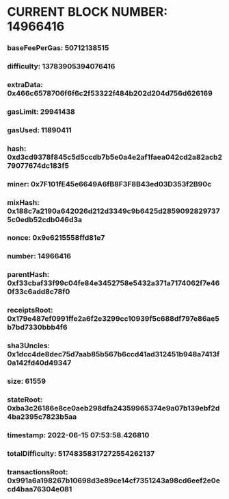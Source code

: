 # CURRENT BLOCK NUMBER: 14966416

### baseFeePerGas: 50712138515
### difficulty: 13783905394076416
### extraData: 0x466c6578706f6f6c2f53322f484b202d204d756d626169
### gasLimit: 29941438
### gasUsed: 11890411
### hash: 0xd3cd9378f845c5d5ccdb7b5e0a4e2af1faea042cd2a82acb279077674dc183f5
### miner: 0x7F101fE45e6649A6fB8F3F8B43ed03D353f2B90c
### mixHash: 0x188c7a2190a642026d212d3349c9b6425d28590928297375c0edb52cdb046d3a
### nonce: 0x9e6215558ffd81e7
### number: 14966416
### parentHash: 0xf33cbaf33f99c04fe84e3452758e5432a371a7174062f7e460f33c6add8c78f0
### receiptsRoot: 0x179e487ef0991ffe2a6f2e3299cc10939f5c688df797e86ae5b7bd7330bbb4f6
### sha3Uncles: 0x1dcc4de8dec75d7aab85b567b6ccd41ad312451b948a7413f0a142fd40d49347
### size: 61559
### stateRoot: 0xba3c26186e8ce0aeb298dfa24359965374e9a07b139ebf2d4ba2395c7823b5aa
### timestamp: 2022-06-15 07:53:58.426810
### totalDifficulty: 51748358317272554262137
### transactionsRoot: 0x991a6a198267b10698d3e89ce14cf7351243a98cd6eef2e0ecd4baa76304e081
